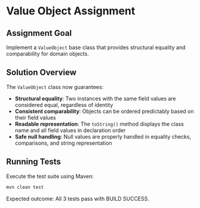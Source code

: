# Value Object Assignment

## Assignment Goal

Implement a `ValueObject` base class that provides structural equality and comparability for domain objects.

## Solution Overview

The `ValueObject` class now guarantees:

- **Structural equality**: Two instances with the same field values are considered equal, regardless of identity
- **Consistent comparability**: Objects can be ordered predictably based on their field values
- **Readable representation**: The `toString()` method displays the class name and all field values in declaration order
- **Safe null handling**: Null values are properly handled in equality checks, comparisons, and string representation

## Running Tests

Execute the test suite using Maven:

```bash
mvn clean test
```

Expected outcome: All 3 tests pass with BUILD SUCCESS.

